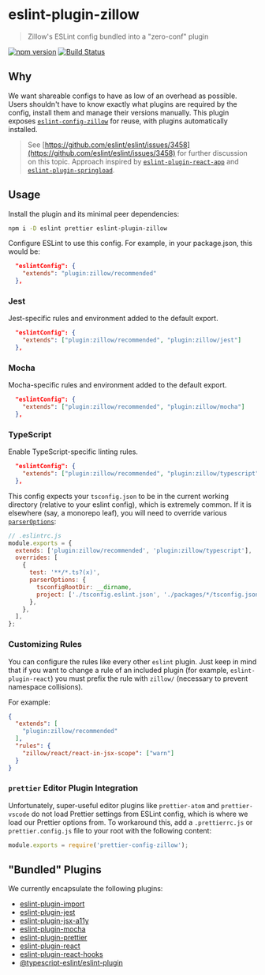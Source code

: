 # eslint-plugin-zillow

> Zillow's ESLint config bundled into a "zero-conf" plugin

[![npm version](https://img.shields.io/npm/v/eslint-plugin-zillow.svg)](https://www.npmjs.com/package/eslint-plugin-zillow)
[![Build Status](https://travis-ci.org/zillow/javascript.svg?branch=latest)](https://travis-ci.org/zillow/javascript)

## Why

We want shareable configs to have as low of an overhead as possible. Users shouldn't have to know exactly what plugins are required by the config, install them and manage their versions manually. This plugin exposes [`eslint-config-zillow`](https://github.com/zillow/javascript/tree/latest/packages/eslint-config-zillow#readme) for reuse, with plugins automatically installed.

> See [https://github.com/eslint/eslint/issues/3458](https://github.com/eslint/eslint/issues/3458) for further discussion on this topic. Approach inspired by [`eslint-plugin-react-app`](https://github.com/mmazzarolo/eslint-plugin-react-app) and [`eslint-plugin-springload`](https://github.com/springload/eslint-plugin-springload).

## Usage

Install the plugin and its minimal peer dependencies:

```sh
npm i -D eslint prettier eslint-plugin-zillow
```

Configure ESLint to use this config. For example, in your package.json, this would be:

```json
  "eslintConfig": {
    "extends": "plugin:zillow/recommended"
  },
```

### Jest

Jest-specific rules and environment added to the default export.

```json
  "eslintConfig": {
    "extends": ["plugin:zillow/recommended", "plugin:zillow/jest"]
  },
```

### Mocha

Mocha-specific rules and environment added to the default export.

```json
  "eslintConfig": {
    "extends": ["plugin:zillow/recommended", "plugin:zillow/mocha"]
  },
```

### TypeScript

Enable TypeScript-specific linting rules.

```json
  "eslintConfig": {
    "extends": ["plugin:zillow/recommended", "plugin:zillow/typescript"]
  },
```

This config expects your `tsconfig.json` to be in the current working directory (relative to your eslint config), which is extremely common. If it is elsewhere (say, a monorepo leaf), you will need to override various [`parserOptions`](https://github.com/typescript-eslint/typescript-eslint/blob/master/docs/getting-started/linting/TYPED_LINTING.md):

```js
// .eslintrc.js
module.exports = {
  extends: ['plugin:zillow/recommended', 'plugin:zillow/typescript'],
  overrides: [
    {
      test: '**/*.ts?(x)',
      parserOptions: {
        tsconfigRootDir: __dirname,
        project: ['./tsconfig.eslint.json', './packages/*/tsconfig.json'],
      },
    },
  ],
};
```

### Customizing Rules

You can configure the rules like every other `eslint` plugin.
Just keep in mind that if you want to change a rule of an included plugin (for example, `eslint-plugin-react`) you must prefix the rule with `zillow/` (necessary to prevent namespace collisions).

For example:

```json
{
  "extends": [
    "plugin:zillow/recommended"
  ],
  "rules": {
    "zillow/react/react-in-jsx-scope": ["warn"]
  }
}
```

### `prettier` Editor Plugin Integration

Unfortunately, super-useful editor plugins like `prettier-atom` and `prettier-vscode` do not load Prettier settings from ESLint config, which is where we load our Prettier options from. To workaround this, add a `.prettierrc.js` or `prettier.config.js` file to your root with the following content:

```js
module.exports = require('prettier-config-zillow');
```

## "Bundled" Plugins

We currently encapsulate the following plugins:

  - [eslint-plugin-import](https://github.com/benmosher/eslint-plugin-import)
  - [eslint-plugin-jest](https://github.com/jest-community/eslint-plugin-jest#readme)
  - [eslint-plugin-jsx-a11y](https://github.com/evcohen/eslint-plugin-jsx-a11y)
  - [eslint-plugin-mocha](https://github.com/lo1tuma/eslint-plugin-mocha)
  - [eslint-plugin-prettier](https://github.com/prettier/eslint-plugin-prettier)
  - [eslint-plugin-react](https://github.com/yannickcr/eslint-plugin-react)
  - [eslint-plugin-react-hooks](https://reactjs.org/docs/hooks-rules.html)
  - [@typescript-eslint/eslint-plugin](https://github.com/typescript-eslint/typescript-eslint/tree/master/packages/eslint-plugin#readme)
